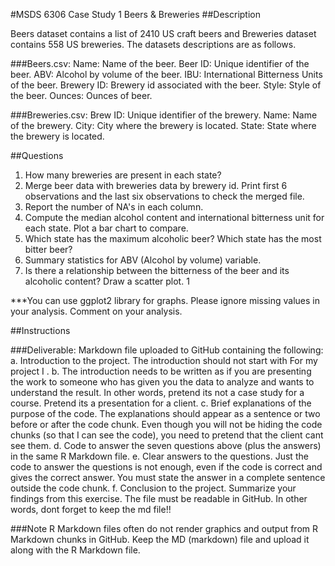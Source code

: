 #MSDS 6306 Case Study 1 Beers &amp; Breweries
##Description

Beers dataset contains a list of 2410 US craft beers and Breweries dataset contains 558 US
breweries. The datasets descriptions are as follows.

###Beers.csv:
Name: Name of the beer.
Beer ID: Unique identifier of the beer.
ABV: Alcohol by volume of the beer.
IBU: International Bitterness Units of the beer.
Brewery ID: Brewery id associated with the beer.
Style: Style of the beer.
Ounces: Ounces of beer.

###Breweries.csv:
Brew ID: Unique identifier of the brewery.
Name: Name of the brewery.
City: City where the brewery is located.
State: State where the brewery is located.

##Questions
1. How many breweries are present in each state?
2. Merge beer data with breweries data by brewery id. Print first 6 observations and the
last six observations to check the merged file.
3. Report the number of NA's in each column.
4. Compute the median alcohol content and international bitterness unit for each state. Plot
a bar chart to compare.
5. Which state has the maximum alcoholic beer? Which state has the most bitter beer?
6. Summary statistics for ABV (Alcohol by volume) variable.
7. Is there a relationship between the bitterness of the beer and its alcoholic content? Draw
a scatter plot.
1

***You can use ggplot2 library for graphs. Please ignore missing values in your analysis. Comment on your analysis.

##Instructions

###Deliverable: Markdown file uploaded to GitHub containing the following:
a. Introduction to the project. The introduction should not start with For my project I .
b. The introduction needs to be written as if you are presenting the work to someone who
has given you the data to analyze and wants to understand the result. In other words,
pretend its not a case study for a course. Pretend its a presentation for a client.
c. Brief explanations of the purpose of the code. The explanations should appear as a
sentence or two before or after the code chunk. Even though you will not be hiding the
code chunks (so that I can see the code), you need to pretend that the client cant see
them.
d. Code to answer the seven questions above (plus the answers) in the same R Markdown
file.
e. Clear answers to the questions. Just the code to answer the questions is not enough,
even if the code is correct and gives the correct answer. You must state the answer in a
complete sentence outside the code chunk.
f. Conclusion to the project. Summarize your findings from this exercise. The file must be
readable in GitHub. In other words, dont forget to keep the md file!!

###Note
R Markdown files often do not render graphics and output from R Markdown chunks in
GitHub. Keep the MD (markdown) file and upload it along with the R Markdown file.